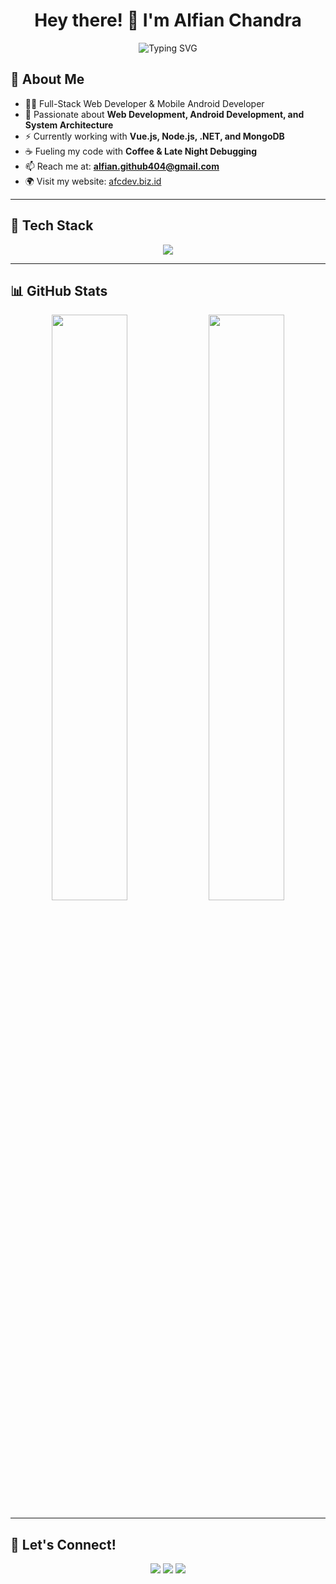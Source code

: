 <h1 align="center">Hey there! 👋 I'm Alfian Chandra</h1>

<p align="center">
  <img src="https://readme-typing-svg.herokuapp.com?font=Fira+Code&size=22&pause=1000&color=F7A41D&center=true&vCenter=true&width=600&lines=Full-Stack+Developer;Vue.js+Enthusiast;Node.js+%26+.NET+Lover;Tech+Explorer+%7C+Coding+Addict" alt="Typing SVG" />
</p>

## 🚀 About Me
- 👨‍💻 Full-Stack Web Developer & Mobile Android Developer
- 💙 Passionate about **Web Development, Android Development, and System Architecture**
- ⚡ Currently working with **Vue.js, Node.js, .NET, and MongoDB**
- ☕ Fueling my code with **Coffee & Late Night Debugging**
- 📫 Reach me at: **alfian.github404@gmail.com**
- 🌍 Visit my website: [afcdev.biz.id](https://afcdev.biz.id)

---

## 🔧 Tech Stack
<p align="center">
  <img src="https://skillicons.dev/icons?i=vue,nodejs,dotnet,mongodb,express,bootstrap,tailwind,js,ts,linux,php,laravel,mysql" />
</p>

---

## 📊 GitHub Stats
<p align="center">
  <img width="49%" src="https://github-readme-stats.vercel.app/api?username=AlfianChandra&show_icons=true&theme=radical" />
  <img width="49%" src="https://github-readme-streak-stats.herokuapp.com/?user=AlfianChandra&theme=radical" />
</p>

---

## 🤝 Let's Connect!
<p align="center">
  <a href="mailto:alfian.github404@gmail.com"><img src="https://img.shields.io/badge/Gmail-red?style=for-the-badge&logo=gmail&logoColor=white"></a>
  <a href="https://afcdev.biz.id"><img src="https://img.shields.io/badge/Portfolio-333?style=for-the-badge&logo=google-chrome&logoColor=white"></a>
  <a href="https://github.com/AlfianChandra"><img src="https://img.shields.io/badge/GitHub-black?style=for-the-badge&logo=github&logoColor=white"></a>
</p>
